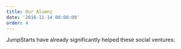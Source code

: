 ```yaml
---
title: Our Alumni
date: '2016-11-14 00:00:00'
order: 4
---
```

JumpStarts have already significantly helped these social ventures: